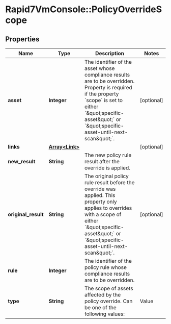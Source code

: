 # Rapid7VmConsole::PolicyOverrideScope

## Properties
Name | Type | Description | Notes
------------ | ------------- | ------------- | -------------
**asset** | **Integer** | The identifier of the asset whose compliance results are to be overridden. Property is required if the property &#x60;scope&#x60; is set to either &#x60;\&quot;specific-asset\&quot;&#x60; or &#x60;\&quot;specific-asset-until-next-scan\&quot;&#x60;. | [optional] 
**links** | [**Array&lt;Link&gt;**](Link.md) |  | [optional] 
**new_result** | **String** | The new policy rule result after the override is applied. | 
**original_result** | **String** | The original policy rule result before the override was applied. This property only applies to overrides with a scope of either &#x60;\&quot;specific-asset\&quot;&#x60; or &#x60;\&quot;specific-asset-until-next-scan\&quot;&#x60;. | [optional] 
**rule** | **Integer** | The identifier of the policy rule whose compliance results are to be overridden. | 
**type** | **String** | The scope of assets affected by the policy override. Can be one of the following values:  | Value                              | Description                                                                                                                                                 |  | ---------------------------------- | ----------------------------------------------------------------------------------------------------------------------------------------------------------- |  | &#x60;\&quot;all-assets\&quot;&#x60;                     | Overrides the compliance result of all assets evaluated with the specified policy rule.                                                                     |  | &#x60;\&quot;specific-asset\&quot;&#x60;                 | Overrides the compliance result of a single asset evaluated with the specified policy rule.                                                                 |  | &#x60;\&quot;specific-asset-until-next-scan\&quot;&#x60; | Overrides the compliance result of a single asset evaluated with the specified policy rule until the next time asset is evaluated against that policy rule. |   | 


